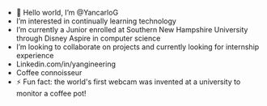- 👋 Hello world, I’m @YancarloG
- I’m interested in continually learning technology
- I’m currently a Junior enrolled at Southern New Hampshire University through Disney Aspire in computer science
- I’m looking to collaborate on projects and currently looking for internship experience
- Linkedin.com/in/yangineering
- Coffee connoisseur
- ⚡ Fun fact: the world's first webcam was invented at a university to monitor a coffee pot!

<!---
YancarloG/YancarloG is a ✨ special ✨ repository because its `README.md` (this file) appears on your GitHub profile.
You can click the Preview link to take a look at your changes.
--->
